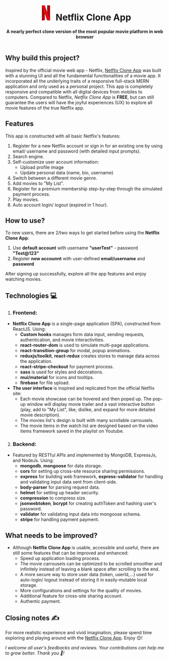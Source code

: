 <div align="center">
  <h1> <img src="https://github.com/JohnnyDiep1021/Netflix-Clone-App/blob/main/Frontend/img/netflix-logo48.png?raw=true" alt="Netflix logo"/> Netflix Clone App</h1>
  <strong>A nearly perfect clone version of the most popular movie platform in web browser</strong><br>
</div>
<br>

## Why build this project?
Inspired by the official movie web app - Netflix, [Netflix Clone App](https://movie-lover-f16b5.web.app/) was built with a stunning UI and all the fundamental functionalities of a movie app. It incorporated all the underlying traits of a responsive full-stack MERN application and only used as a personal project. This app is completely responsive and compatible with all digital devices from mobiles to computers. Compared to Netflix, *Netflix Clone App* is **FREE**, but can still guarantee the users will have the joyful experiences (UX) to explore all movie features of the true Netflix app.

## Features
This app is constructed with all basic Netflix's features:
1. Register for a new Netflix account or sign in for an existing one by using email/ username and password (with detailed input prompts).
2. Search engine.
3. Self-customize user account information:
   + Upload profile image
   + Update personal data (name, bio, username)
4. Switch between a different movie genre.
5. Add movies to "My List".
6. Register for a premium membership step-by-step through the simulated payment process.
7. Play movies.
8. Auto account login/ logout (expired in 1 hour).

## How to use?
To new users, there are 2/two ways to get started before using the **Netflix Clone App**:
  1. Use **default account** with username **"userTest"** - password **"Test@123"**
  2. Register **new accounnt** with user-defined **email/username** and **password**

After signing up successfully, explore all the app features and enjoy watching movies.
  
## Technologies :computer:
1) ### Frontend:
- **Netflix Clone App** is a single-page application (SPA), constructed from ReactJS. Using:
  + **Custom hooks** manages form data input, sending requests, authentication, and movie interactivities.
  + **react-router-dom** is used to simulate multi-page applications.
  + **react-transition-group** for modal, popup animations.
  + **reduxjs/toolkit**, **react-redux** creates stores to manage data across the application.
  + **react-stripe-checkout** for payment process.
  + **sass** is used for styles and decorations.
  + **mui/material** for icons and tooltips.
  + **firebase** for file upload.
- **The user interface** is inspired and replicated from the official Netflix site:
  + Each movie showcase can be hovered and then poped up. The pop-up window will display movie trailer and a vast interactive button (play, add to "My List", like, dislike, and expand for more detailed movie description).
  + The movies list's design is built with many scrollable carrousels. 
  + The movie items in the watch list are designed based on the video items framework saved in the playlist on Youtube.

2) ### Backend:
- Featured by RESTful APIs and implemented by MongoDB, ExpressJs, and NodeJs. Using:
  + **mongodb**, **mongoose** for data storage.
  + **cors** for setting up cross-site resource sharing permissions.
  + **express** for building web framework, **express-validator** for handling and validating input data sent from client-side.
  + **body-parser** for parsing request data.
  + **helmet** for setting up header security.
  + **compression** to compress size.
  + **jsonwebtoken**, **bcrypt** for creating authToken and hashing user's password.
  + **validator** for validating input data into mongoose schema.
  + **stripe** for handling payment payment.

## What needs to be improved?
- Although **Netflix Clone App** is usable, accessible and useful, there are still some features that can be improved and enhanced:
  +  Speed up application loading process.
  +  The movie carrousels can be optimized to be scrolled smoother and infinitely instead of leaving a blank space after scrolling to the end.
  +  A more secure way to store user data (token, userId,...) used for auto-login/ logout instead of storing it in easily-mutable local storage.
  +  More configurations and settings for the quality of movies.
  +  Additional feature for cross-site sharing account.
  +  Authentic payment.
## Closing notes :writing_hand:
For more realistic experience and vivid imagination, please spend time exploring and playing around with the [Netflix Clone App](https://movie-lover-f16b5.web.app/). Enjoy :blush:! 

*I welcome all user's feedbacks and reviews. Your contributions can help me to grow better. Thank you :handshake:!*
